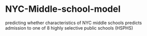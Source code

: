 # NYC-Middle-school-model
predicting whether characteristics of NYC middle schools predicts admission to one of 8 highly selective public schools (HSPHS)
